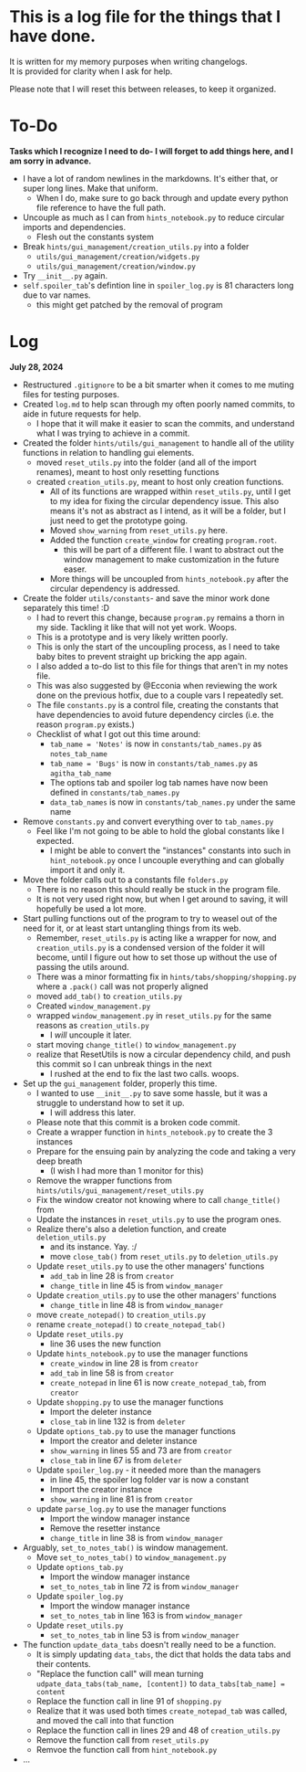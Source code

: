 
# This is a log file for the things that I have done.

It is written for my memory purposes when writing changelogs.  
It is provided for clarity when I ask for help.

Please note that I will reset this between releases, to keep it organized.

# To-Do

**Tasks which I recognize I need to do- I will forget to add things here, and I am sorry in advance.**

- I have a lot of random newlines in the markdowns.
It's either that, or super long lines.
Make that uniform.
    - When I do, make sure to go back through and update every python file reference to have the full path.
- Uncouple as much as I can from ``hints_notebook.py`` to reduce circular imports and dependencies.
    - Flesh out the constants system
- Break ``hints/gui_management/creation_utils.py`` into a folder
    - ``utils/gui_management/creation/widgets.py``
    - ``utils/gui_management/creation/window.py``
- Try ``__init__.py`` again.
- ``self.spoiler_tab``'s defintion line in ``spoiler_log.py`` is 81 characters long due to var names.
    - this might get patched by the removal of program

# Log

**July 28, 2024**
- Restructured ``.gitignore`` to be a bit smarter when it comes to me muting files for testing purposes.
- Created ``log.md`` to help scan through my often poorly named commits, to aide in future requests for help.
    - I hope that it will make it easier to scan the commits, and understand what I was trying to achieve in a commit.
- Created the folder ``hints/utils/gui_management`` to handle all of the utility functions in relation to handling gui elements.
    - moved ``reset_utils.py`` into the folder (and all of the import renames), meant to host only resetting functions
    - created ``creation_utils.py``, meant to host only creation functions.
        - All of its functions are wrapped within ``reset_utils.py``,
        until I get to my idea for fixing the circular dependency issue.
        This also means it's not as abstract as I intend, as it will be a folder,
        but I just need to get the prototype going.
        - Moved ``show_warning`` from ``reset_utils.py`` here.
        - Added the function ``create_window`` for creating ``program.root``.
            - this will be part of a different file.
            I want to abstract out the window management to make customization in the future easer.
        - More things will be uncoupled from ``hints_notebook.py`` after the circular dependency is addressed.
- Create the folder ``utils/constants``- and save the minor work done separately this time! :D
    - I had to revert this change,
    because ``program.py`` remains a thorn in my side.
    Tackling it like that will not yet work. Woops.
    - This is a prototype and is very likely written poorly.
    - This is only the start of the uncoupling process,
    as I need to take baby bites to prevent straight up bricking the app again.
    - I also added a to-do list to this file for things that aren't in my notes file.
    - This was also suggested by @Ecconia when reviewing the work done on the previous hotfix, due to a couple vars I repeatedly set.
    - The file ``constants.py`` is a control file, creating the constants that have dependencies to avoid future dependency circles (i.e. the reason ``program.py`` exists.)
    - Checklist of what I got out this time around:
        - ``tab_name = 'Notes'`` is now in ``constants/tab_names.py`` as ``notes_tab_name``
        - ``tab_name = 'Bugs'`` is now in ``constants/tab_names.py`` as ``agitha_tab_name``
        - The options tab and spoiler log tab names have now been defined in ``constants/tab_names.py``
        - ``data_tab_names`` is now in ``constants/tab_names.py`` under the same name
- Remove ``constants.py`` and convert everything over to ``tab_names.py``
    - Feel like I'm not going to be able to hold the global constants like I expected.
        - I might be able to convert the "instances" constants into such in ``hint_notebook.py`` once I uncouple everything and can globally import it and only it.
- Move the folder calls out to a constants file ``folders.py``
    - There is no reason this should really be stuck in the program file.
    - It is not very used right now, but when I get around to saving, it will hopefully be used a lot more.
- Start pulling functions out of the program to try to weasel out of the need for it, or at least start untangling things from its web.
    - Remember, ``reset_utils.py`` is acting like a wrapper for now,
    and ``creation_utils.py`` is a condensed version of the folder it will become,
    until I figure out how to set those up without the use of passing the utils around.
    - There was a minor formatting fix in ``hints/tabs/shopping/shopping.py`` where a ``.pack()`` call was not properly aligned
    - moved ``add_tab()`` to ``creation_utils.py``
    - Created ``window_management.py``
    - wrapped ``window_management.py`` in ``reset_utils.py`` for the same reasons as ``creation_utils.py``
        - I *will* uncouple it later.
    - start moving ``change_title()`` to ``window_management.py``
    - realize that ResetUtils is now a circular dependency child, and push this commit so I can unbreak things in the next
        - I rushed at the end to fix the last two calls. woops.
- Set up the ``gui_management`` folder, properly this time.
    - I wanted to use ``__init__.py`` to save some hassle,
    but it was a struggle to understand how to set it up.
        - I will address this later.
    - Please note that this commit is a broken code commit.
    - Create a wrapper function in ``hints_notebook.py`` to create the 3 instances
    - Prepare for the ensuing pain by analyzing the code and taking a very deep breath
        - (I wish I had more than 1 monitor for this)
    - Remove the wrapper functions from ``hints/utils/gui_management/reset_utils.py``
    - Fix the window creator not knowing where to call ``change_title()`` from
    - Update the instances in ``reset_utils.py`` to use the program ones.
    - Realize there's also a deletion function, and create ``deletion_utils.py``
        - and its instance. Yay. :/
        - move ``close_tab()`` from ``reset_utils.py`` to ``deletion_utils.py``
    - Update ``reset_utils.py`` to use the other managers' functions
        - ``add_tab`` in line 28 is from ``creator``
        - ``change_title`` in line 45 is from ``window_manager``
    - Update ``creation_utils.py`` to use the other managers' functions
        - ``change_title`` in line 48 is from ``window_manager``
    - move ``create_notepad()`` to ``creation_utils.py``
    - rename ``create_notepad()`` to ``create_notepad_tab()``
    - Update ``reset_utils.py``
        - line 36 uses the new function
    - Update ``hints_notebook.py`` to use the manager functions
        - ``create_window`` in line 28 is from ``creator``
        - ``add_tab`` in line 58 is from ``creator``
        - ``create_notepad`` in line 61 is now ``create_notepad_tab``, from ``creator``
    - Update ``shopping.py`` to use the manager functions
        - Import the deleter instance
        - ``close_tab`` in line 132 is from ``deleter``
    - Update ``options_tab.py`` to use the manager functions
        - Import the creator and deleter instance
        - ``show_warning`` in lines 55 and 73 are from ``creator``
        - ``close_tab`` in line 67 is from ``deleter``
    - Update ``spoiler_log.py`` - it needed more than the managers
        - in line 45, the spoiler log folder var is now a constant
        - Import the creator instance
        - ``show_warning`` in line 81 is from ``creator``
    - update ``parse_log.py`` to use the manager functions
        - Import the window manager instance
        - Remove the resetter instance
        - ``change_title`` in line 38 is from ``window_manager``
- Arguably, ``set_to_notes_tab()`` is window management.
    - Move ``set_to_notes_tab()`` to ``window_management.py``
    - Update ``options_tab.py``
        - Import the window manager instance
        - ``set_to_notes_tab`` in line 72 is from ``window_manager``
    - Update ``spoiler_log.py``
        - Import the window manager instance
        - ``set_to_notes_tab`` in line 163 is from ``window_manager``
    - Update ``reset_utils.py``
        - ``set_to_notes_tab`` in line 53 is from ``window_manager``
- The function ``update_data_tabs`` doesn't really need to be a function.
    - It is simply updating ``data_tabs``, the dict that holds the data tabs and their contents.
    - "Replace the function call" will mean turning ``udpate_data_tabs(tab_name, [content])`` to ``data_tabs[tab_name] = content``
    - Replace the function call in line 91 of ``shopping.py``
    - Realize that it was used both times ``create_notepad_tab`` was called, and moved the call into that function
    - Replace the function call in lines 29 and 48 of ``creation_utils.py``
    - Remove the function call from ``reset_utils.py``
    - Remvoe the function call from ``hint_notebook.py``
- ...
